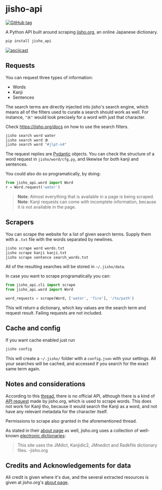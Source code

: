 # jisho-api

[![GitHub tag](https://img.shields.io/github/tag/pedroallenrevez/jisho-api)](https://github.com/pedroallenrevez/jisho-api/releases/?include_prereleases&sort=semver "View GitHub releases")

A Python API built around scraping [jisho.org](https://jisho.org), an online Japanese dictionary.

```bash
pip install jisho_api
```

[![asciicast](https://asciinema.org/a/NJuZQnNfe0JDdDELn08NhmYuY.svg)](https://asciinema.org/a/NJuZQnNfe0JDdDELn08NhmYuY)

## Requests
You can request three types of information:
- Words
- Kanji
- Sentences

The search terms are directly injected into jisho's search engine, which means all of 
the filters used to curate a search should work as well. For instance, `"水"` would look 
precisely for a word with just that character.

Check https://jisho.org/docs on how to use the search filters.

```bash
jisho search word water
jisho search word 水
jisho search word "#jlpt-n4"
```

The request replies are [Pydantic](https://pydantic-docs.helpmanual.io/) objects.
You can check the structure of a word request in `jisho/word/cfg.py`, and likewise for both kanji and sentences.

You could also do so programatically, by doing:
```python
from jisho_api.word import Word
r = Word.request('water')
```

> **Note**: Almost everything that is available in a page is being scraped.
> **Note**: Kanji requests can come with incomplete information, because it is not available in the page.

## Scrapers
You can scrape the website for a list of given search terms.
Supply them with a `.txt` file with the words separated by newlines.

```bash
jisho scrape word words.txt
jisho scrape kanji kanji.txt
jisho scrape sentence search_words.txt
```
All of the resulting searches will be stored in `~/.jisho/data`.

In case you want to scrape programatically you can:
```python
from jisho_api.cli import scrape
from jisho_api.word import Word

word_requests = scrape(Word, ['water', 'fire'], '/to/path')
```
This will return a dictionary, which key values are the search term and request result.
Failing requests are not included.

## Cache and config
If you want cache enabled just run 
```bash
jisho config
```

This will create a `~/.jisho/` folder with a `config.json` with your settings.
All your searches will be cached, and accessed if you search for the exact same term again.

## Notes and considerations
According to this [thread](https://jisho.org/forum/54fefc1f6e73340b1f160000-is-there-any-kind-of-search-api),
there is no official API, although there is a kind of [API request](https://jisho.org/api/v1/search/words?keyword=house) made by jisho.org, which is used to scrape words. This does not work for Kanji tho,
because it would search the Kanji as a word, and not have any relevant metadata for the character itself.

Permissions to scrape also granted in the aforementioned thread.

As stated in their [about page](https://jisho.org/docs) as well, jisho.org uses a collection of well-known [electronic dictionaries](http://www.edrdg.org/):
> This site uses the JMdict, Kanjidic2, JMnedict and Radkfile dictionary files. -jisho.org

## Credits and Acknowledgements for data
All credit is given where it's due, and the several extracted resources is given at jisho.org's [about page](https://jisho.org/docs).

